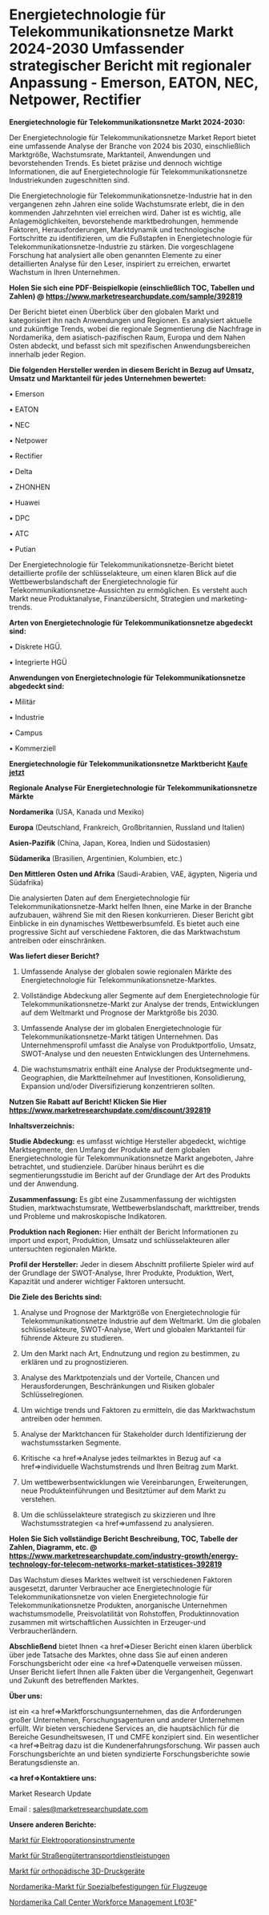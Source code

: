 # Energietechnologie für Telekommunikationsnetze Markt 2024-2030 Umfassender strategischer Bericht mit regionaler Anpassung - Emerson, EATON, NEC, Netpower, Rectifier

<strong>Energietechnologie für Telekommunikationsnetze Markt 2024-2030:</strong>

Der Energietechnologie für Telekommunikationsnetze Market Report bietet eine umfassende Analyse der Branche von 2024 bis 2030, einschließlich Marktgröße, Wachstumsrate, Marktanteil, Anwendungen und bevorstehenden Trends. Es bietet präzise und dennoch wichtige Informationen, die auf Energietechnologie für Telekommunikationsnetze Industriekunden zugeschnitten sind.

Die Energietechnologie für Telekommunikationsnetze-Industrie hat in den vergangenen zehn Jahren eine solide Wachstumsrate erlebt, die in den kommenden Jahrzehnten viel erreichen wird. Daher ist es wichtig, alle Anlagemöglichkeiten, bevorstehende marktbedrohungen, hemmende Faktoren, Herausforderungen, Marktdynamik und technologische Fortschritte zu identifizieren, um die Fußstapfen in Energietechnologie für Telekommunikationsnetze-Industrie zu stärken. Die vorgeschlagene Forschung hat analysiert alle oben genannten Elemente zu einer detaillierten Analyse für den Leser, inspiriert zu erreichen, erwartet Wachstum in Ihren Unternehmen.

<strong>Holen Sie sich eine PDF-Beispielkopie (einschließlich TOC, Tabellen und Zahlen) @
</strong><strong><a href=https://www.marketresearchupdate.com/sample/392819><strong>https://www.marketresearchupdate.com/sample/392819</u></font></a></strong></strong>

Der Bericht bietet einen Überblick über den globalen Markt und kategorisiert ihn nach Anwendungen und Regionen. Es analysiert aktuelle und zukünftige Trends, wobei die regionale Segmentierung die Nachfrage in Nordamerika, dem asiatisch-pazifischen Raum, Europa und dem Nahen Osten abdeckt, und befasst sich mit spezifischen Anwendungsbereichen innerhalb jeder Region.

<strong>Die folgenden Hersteller werden in diesem Bericht in Bezug auf Umsatz, Umsatz und Marktanteil für jedes Unternehmen bewertet:</strong>

• Emerson

• EATON

• NEC

• Netpower

• Rectifier

• Delta

• ZHONHEN

• Huawei

• DPC

• ATC

• Putian

Der Energietechnologie für Telekommunikationsnetze-Bericht bietet detaillierte profile der schlüsselakteure, um einen klaren Blick auf die Wettbewerbslandschaft der Energietechnologie für Telekommunikationsnetze-Aussichten zu ermöglichen. Es versteht auch Markt neue Produktanalyse, Finanzübersicht, Strategien und marketing-trends.

<strong>Arten von Energietechnologie für Telekommunikationsnetze abgedeckt sind:</strong>

• Diskrete HGÜ.

• Integrierte HGÜ

<strong>Anwendungen von Energietechnologie für Telekommunikationsnetze abgedeckt sind:</strong>

• Militär

• Industrie

• Campus

• Kommerziell

<strong>Energietechnologie für Telekommunikationsnetze Marktbericht <a href=https://www.marketresearchupdate.com/buynow/392819>Kaufe jetzt</a></strong>

<strong>Regionale Analyse Für Energietechnologie für Telekommunikationsnetze Märkte</strong>

<strong>Nordamerika</strong> (USA, Kanada und Mexiko)

<strong>Europa</strong> (Deutschland, Frankreich, Großbritannien, Russland und Italien)

<strong>Asien-Pazifik</strong> (China, Japan, Korea, Indien und Südostasien)

<strong>Südamerika</strong> (Brasilien, Argentinien, Kolumbien, etc.)

<strong>Den Mittleren</strong> <strong>Osten und Afrika</strong> (Saudi-Arabien, VAE, ägypten, Nigeria und Südafrika)

Die analysierten Daten auf dem Energietechnologie für Telekommunikationsnetze-Markt helfen Ihnen, eine Marke in der Branche aufzubauen, während Sie mit den Riesen konkurrieren. Dieser Bericht gibt Einblicke in ein dynamisches Wettbewerbsumfeld. Es bietet auch eine progressive Sicht auf verschiedene Faktoren, die das Marktwachstum antreiben oder einschränken.

<strong>Was liefert dieser Bericht?</strong>

1. Umfassende Analyse der globalen sowie regionalen Märkte des Energietechnologie für Telekommunikationsnetze-Marktes.

2. Vollständige Abdeckung aller Segmente auf dem Energietechnologie für Telekommunikationsnetze-Markt zur Analyse der trends, Entwicklungen auf dem Weltmarkt und Prognose der Marktgröße bis 2030.

3. Umfassende Analyse der im globalen Energietechnologie für Telekommunikationsnetze-Markt tätigen Unternehmen. Das Unternehmensprofil umfasst die Analyse von Produktportfolio, Umsatz, SWOT-Analyse und den neuesten Entwicklungen des Unternehmens.

4. Die wachstumsmatrix enthält eine Analyse der Produktsegmente und-Geographien, die Marktteilnehmer auf Investitionen, Konsolidierung, Expansion und/oder Diversifizierung konzentrieren sollten.

<strong>Nutzen Sie Rabatt auf Bericht! Klicken Sie Hier
</strong><strong><a href=https://www.marketresearchupdate.com/discount/392819>https://www.marketresearchupdate.com/discount/392819</b></u></font></strong></a>

<strong>Inhaltsverzeichnis:</strong>

<strong>Studie Abdeckung:</strong> es umfasst wichtige Hersteller abgedeckt, wichtige Marktsegmente, den Umfang der Produkte auf dem globalen Energietechnologie für Telekommunikationsnetze Markt angeboten, Jahre betrachtet, und studienziele. Darüber hinaus berührt es die segmentierungsstudie im Bericht auf der Grundlage der Art des Produkts und der Anwendung.

<strong>Zusammenfassung:</strong> Es gibt eine Zusammenfassung der wichtigsten Studien, marktwachstumsrate, Wettbewerbslandschaft, markttreiber, trends und Probleme und makroskopische Indikatoren.

<strong>Produktion nach Regionen:</strong> Hier enthält der Bericht Informationen zu import und export, Produktion, Umsatz und schlüsselakteuren aller untersuchten regionalen Märkte.

<strong>Profil der Hersteller:</strong> Jeder in diesem Abschnitt profilierte Spieler wird auf der Grundlage der SWOT-Analyse, Ihrer Produkte, Produktion, Wert, Kapazität und anderer wichtiger Faktoren untersucht.

<strong>Die Ziele des Berichts sind:</strong>

1) Analyse und Prognose der Marktgröße von Energietechnologie für Telekommunikationsnetze Industrie auf dem Weltmarkt.
Um die globalen schlüsselakteure, SWOT-Analyse, Wert und globalen Marktanteil für führende Akteure zu studieren.

2) Um den Markt nach Art, Endnutzung und region zu bestimmen, zu erklären und zu prognostizieren.

3) Analyse des Marktpotenzials und der Vorteile, Chancen und Herausforderungen, Beschränkungen und Risiken globaler Schlüsselregionen.

4) Um wichtige trends und Faktoren zu ermitteln, die das Marktwachstum antreiben oder hemmen.

5) Analyse der Marktchancen für Stakeholder durch Identifizierung der wachstumsstarken Segmente.

6) Kritische <a href=>Analyse</a> jedes teilmarktes in Bezug auf <a href=>individuelle</a> Wachstumstrends und Ihren Beitrag zum Markt.

7) Um wettbewerbsentwicklungen wie Vereinbarungen, Erweiterungen, neue Produkteinführungen und Besitztümer auf dem Markt zu verstehen.

8) Um die schlüsselakteure strategisch zu skizzieren und Ihre Wachstumsstrategien <a href=>umfassend</a> zu analysieren.

<strong>Holen Sie Sich vollständige Bericht Beschreibung, TOC, Tabelle der Zahlen, Diagramm, etc. @ </strong><strong><a href=https://www.marketresearchupdate.com/industry-growth/energy-technology-for-telecom-networks-market-statistices-392819>https://www.marketresearchupdate.com/industry-growth/energy-technology-for-telecom-networks-market-statistices-392819</a></font></strong>

Das Wachstum dieses Marktes weltweit ist verschiedenen Faktoren ausgesetzt, darunter Verbraucher ace Energietechnologie für Telekommunikationsnetze von vielen Energietechnologie für Telekommunikationsnetze Produkten, anorganische Unternehmen wachstumsmodelle, Preisvolatilität von Rohstoffen, Produktinnovation zusammen mit wirtschaftlichen Aussichten in Erzeuger-und Verbraucherländern.

<strong>Abschließend</strong> bietet Ihnen <a href=>Dieser</a> Bericht einen klaren überblick über jede Tatsache des Marktes, ohne dass Sie auf einen anderen Forschungsbericht oder eine <a href=>Datenquelle</a> verweisen müssen. Unser Bericht liefert Ihnen alle Fakten über die Vergangenheit, Gegenwart und Zukunft des betreffenden Marktes.

<strong>Über uns:</strong>

 ist ein <a href=>Marktfors</a>chungsunternehmen, das die Anforderungen großer Unternehmen, Forschungsagenturen und anderer Unternehmen erfüllt. Wir bieten verschiedene Services an, die hauptsächlich für die Bereiche Gesundheitswesen, IT und CMFE konzipiert sind. Ein wesentlicher <a href=>Beitrag</a> dazu ist die Kundenerfahrungsforschung. Wir passen auch Forschungsberichte an und bieten syndizierte Forschungsberichte sowie Beratungsdienste an.

<strong><a href=>Kontaktiere uns:</a></strong>

Market Research Update

Email : sales@marketresearchupdate.com

<strong>Unsere anderen Berichte:</strong>

<a href=https://www.linkedin.com/pulse/electroporation-instruments-market-size-historical>Markt für Elektroporationsinstrumente</a>

<a href=https://www.linkedin.com/pulse/road-freight-transportation-services-market/>Markt für Straßengütertransportdienstleistungen</a>

<a href=https://www.linkedin.com/pulse/orthopedic-3d-printing-devices-market-size-trends-1f>Markt für orthopädische 3D-Druckgeräte</a>

<a href=https://www.linkedin.com/pulse/north-america-aircraft-specialty-fasteners-market-2023>Nordamerika-Markt für Spezialbefestigungen für Flugzeuge</a>

<a href=https://www.linkedin.com/pulse/north-america-call-centre-workforce-management-lf03f/>Nordamerika Call Center Workforce Management Lf03F</a>"
